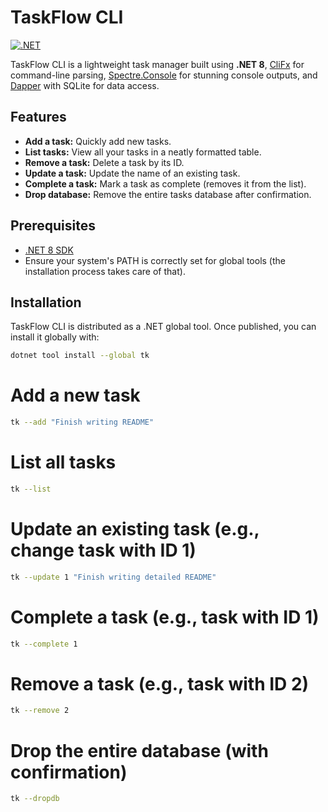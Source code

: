 # TaskFlow CLI

[![.NET](https://img.shields.io/badge/.NET-8-blue)](https://dotnet.microsoft.com/en-us/download/dotnet/8.0)

TaskFlow CLI is a lightweight task manager built using **.NET 8**, [CliFx](https://github.com/Tyrrrz/CliFx) for command-line parsing, [Spectre.Console](https://spectreconsole.net/) for stunning console outputs, and [Dapper](https://github.com/DapperLib/Dapper) with SQLite for data access.

## Features

- **Add a task:** Quickly add new tasks.
- **List tasks:** View all your tasks in a neatly formatted table.
- **Remove a task:** Delete a task by its ID.
- **Update a task:** Update the name of an existing task.
- **Complete a task:** Mark a task as complete (removes it from the list).
- **Drop database:** Remove the entire tasks database after confirmation.

## Prerequisites

- [.NET 8 SDK](https://dotnet.microsoft.com/en-us/download/dotnet/8.0)  
- Ensure your system's PATH is correctly set for global tools (the installation process takes care of that).

## Installation

TaskFlow CLI is distributed as a .NET global tool. Once published, you can install it globally with:

```bash
dotnet tool install --global tk 
````



# Add a new task
```bash
tk --add "Finish writing README"
````


# List all tasks
```bash
tk --list
````

# Update an existing task (e.g., change task with ID 1)
```bash
tk --update 1 "Finish writing detailed README"
````

# Complete a task (e.g., task with ID 1)
```bash
tk --complete 1
````

# Remove a task (e.g., task with ID 2)
```bash
tk --remove 2
````

# Drop the entire database (with confirmation)
```bash
tk --dropdb
````
